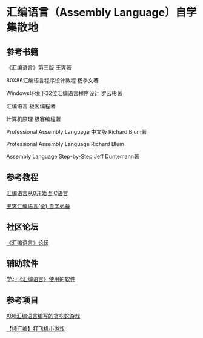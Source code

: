 # 汇编语言（Assembly Language）自学集散地

## 参考书籍

《汇编语言》第三版 王爽著

80X86汇编语言程序设计教程 杨季文著

Windows环境下32位汇编语言程序设计 罗云彬著

汇编语言 极客编程著

计算机原理 极客编程著

Professional Assembly Language 中文版 Richard Blum著

Professional Assembly Language Richard Blum

Assembly Language Step-by-Step Jeff Duntemann著

## 参考教程

[汇编语言从0开始 到C语言](https://study.163.com/course/introduction/1640004.htm)

[王爽汇编语言(全) 自学必备](https://www.bilibili.com/video/av34455803)

## 社区论坛

[《汇编语言》论坛](http://www.asmedu.net/bbs/forum.jsp)

## 辅助软件

[学习《汇编语言》使用的软件](http://jikebiancheng.com/index.php/Tools/23.html)

## 参考项目

[X86汇编语言编写的贪吃蛇游戏](https://github.com/meihao1203/Greedy_Snake)

[【纯汇编】打飞机小游戏](https://github.com/zhongyuchen/hitplanegame)